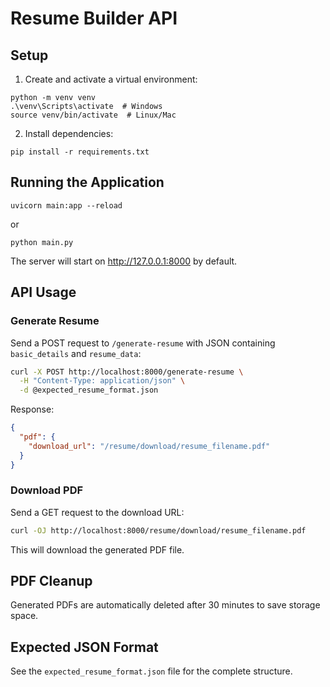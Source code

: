 # Resume Builder API

## Setup

1. Create and activate a virtual environment:
```
python -m venv venv
.\venv\Scripts\activate  # Windows
source venv/bin/activate  # Linux/Mac
```

2. Install dependencies:
```
pip install -r requirements.txt
```

## Running the Application

```
uvicorn main:app --reload
```
or
```
python main.py
```

The server will start on http://127.0.0.1:8000 by default.

## API Usage

### Generate Resume
Send a POST request to `/generate-resume` with JSON containing `basic_details` and `resume_data`:

```bash
curl -X POST http://localhost:8000/generate-resume \
  -H "Content-Type: application/json" \
  -d @expected_resume_format.json
```

Response:
```json
{
  "pdf": {
    "download_url": "/resume/download/resume_filename.pdf"
  }
}
```

### Download PDF
Send a GET request to the download URL:

```bash
curl -OJ http://localhost:8000/resume/download/resume_filename.pdf
```

This will download the generated PDF file.

## PDF Cleanup

Generated PDFs are automatically deleted after 30 minutes to save storage space.

## Expected JSON Format

See the `expected_resume_format.json` file for the complete structure.
